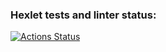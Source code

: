### Hexlet tests and linter status:
[![Actions Status](https://github.com/Minetov/layout-designer-project-lvl1/workflows/hexlet-check/badge.svg)](https://github.com/Minetov/layout-designer-project-lvl1/actions)